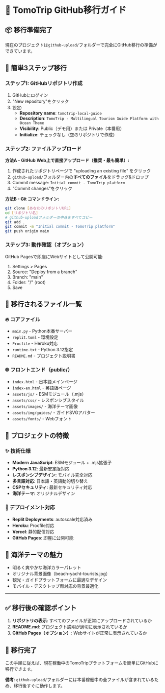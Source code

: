 # 🚀 TomoTrip GitHub移行ガイド

## 📦 移行準備完了
現在のプロジェクトは`github-upload/`フォルダーで完全にGitHub移行の準備ができています。

## 🎯 簡単3ステップ移行

### ステップ1: GitHubリポジトリ作成
1. GitHubにログイン
2. "New repository"をクリック
3. 設定:
   - **Repository name**: `tomotrip-local-guide`
   - **Description**: `TomoTrip - Multilingual Tourism Guide Platform with Ocean Theme`
   - **Visibility**: Public（デモ用）または Private（本番用）
   - **Initialize**: チェックなし（空のリポジトリで作成）

### ステップ2: ファイルアップロード
**方法A - GitHub Web上で直接アップロード（推奨・最も簡単）:**
1. 作成されたリポジトリページで "uploading an existing file" をクリック
2. `github-upload/`フォルダー内の**すべてのファイル**をドラッグ&ドロップ
3. Commit message: `Initial commit - TomoTrip platform`
4. "Commit changes"をクリック

**方法B - Git コマンドライン:**
```bash
git clone [あなたのリポジトリURL]
cd [リポジトリ名]
# github-uploadフォルダーの中身をすべてコピー
git add .
git commit -m "Initial commit - TomoTrip platform"
git push origin main
```

### ステップ3: 動作確認（オプション）
GitHub Pagesで即座にWebサイトとして公開可能:
1. Settings > Pages
2. Source: "Deploy from a branch"
3. Branch: "main"
4. Folder: "/" (root)
5. Save

## 📁 移行されるファイル一覧

### 🔥 コアファイル
- `main.py` - Python本番サーバー
- `replit.toml` - 環境設定
- `Procfile` - Heroku対応
- `runtime.txt` - Python 3.12指定
- `README.md` - プロジェクト説明書

### 🌐 フロントエンド（public/）
- `index.html` - 日本語メインページ
- `index-en.html` - 英語版ページ
- `assets/js/` - ESMモジュール（.mjs）
- `assets/css/` - レスポンシブスタイル
- `assets/images/` - 海洋テーマ画像
- `assets/img/guides/` - ガイドSVGアバター
- `assets/fonts/` - Webフォント

## 🎨 プロジェクトの特徴

### ✨ 技術仕様
- **Modern JavaScript**: ESMモジュール + .mjs拡張子
- **Python 3.12**: 最新安定版対応
- **レスポンシブデザイン**: モバイル完全対応
- **多言語対応**: 日本語・英語動的切り替え
- **CSPセキュリティ**: 最新セキュリティ対応
- **海洋テーマ**: オリジナルデザイン

### 🚀 デプロイメント対応
- **Replit Deployments**: autoscale対応済み
- **Heroku**: Procfile対応
- **Vercel**: 静的配信対応
- **GitHub Pages**: 即座に公開可能

## 🌊 海洋テーマの魅力
- 明るく爽やかな海洋カラーパレット
- オリジナル背景画像（beach-yacht-tourists.jpg）
- 観光・ガイドプラットフォームに最適なデザイン
- モバイル・デスクトップ両対応の背景最適化

---

## ✅ 移行後の確認ポイント

1. **リポジトリの表示**: すべてのファイルが正常にアップロードされているか
2. **README.md**: プロジェクト説明が適切に表示されているか
3. **GitHub Pages（オプション）**: Webサイトが正常に表示されているか

## 🎯 移行完了
この手順に従えば、現在稼働中のTomoTripプラットフォームを簡単にGitHubに移行できます。

**備考**: `github-upload/`フォルダーには本番稼働中の全ファイルが含まれているため、移行後すぐに動作します。